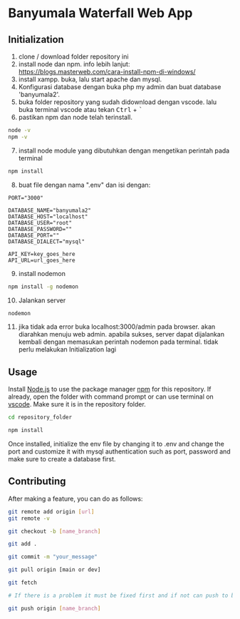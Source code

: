 # Banyumala Waterfall Web App

## Initialization

1. clone / download folder repository ini
2. install node dan npm. info lebih lanjut: https://blogs.masterweb.com/cara-install-npm-di-windows/
3. install xampp. buka, lalu start apache dan mysql.
4. Konfigurasi database dengan buka php my admin dan buat database 'banyumala2'.
5. buka folder repository yang sudah didownload dengan vscode. lalu buka terminal vscode atau tekan <kbd>Ctrl</kbd> + <kbd>`</kbd>
6. pastikan npm dan node telah terinstall.
```bash
node -v
npm -v
```
7. install node module yang dibutuhkan dengan mengetikan perintah pada terminal
```bash
npm install
```
8. buat file dengan nama ".env" dan isi dengan:
```
PORT="3000"

DATABASE_NAME="banyumala2"
DATABASE_HOST="localhost"
DATABASE_USER="root"
DATABASE_PASSWORD=""
DATABASE_PORT=""
DATABASE_DIALECT="mysql"

API_KEY=key_goes_here
API_URL=url_goes_here
```
9. install nodemon
```bash
npm install -g nodemon
```
10. Jalankan server
```bash
nodemon
```

11. jika tidak ada error buka localhost:3000/admin pada browser. akan diarahkan menuju web admin.
apabila sukses, server dapat dijalankan kembali dengan memasukan perintah nodemon pada terminal. tidak perlu melakukan Initialization lagi

## Usage
Install [Node.js](https://nodejs.org/en/download/) to use the package manager [npm](https://docs.npmjs.com/getting-started) for this repository. If already, open the folder with command prompt or can use terminal on [vscode](https://code.visualstudio.com/). Make sure it is in the repository folder.
```bash
cd repository_folder

npm install
```
Once installed, initialize the env file by changing it to .env and change the port and customize it with mysql authentication such as port, password and make sure to create a database first.
## Contributing
After making a feature, you can do as follows:
```bash
git remote add origin [url]
git remote -v

git checkout -b [name_branch]

git add .

git commit -m "your_message"

git pull origin [main or dev]

git fetch

# If there is a problem it must be fixed first and if not can push to branch

git push origin [name_branch]

```



